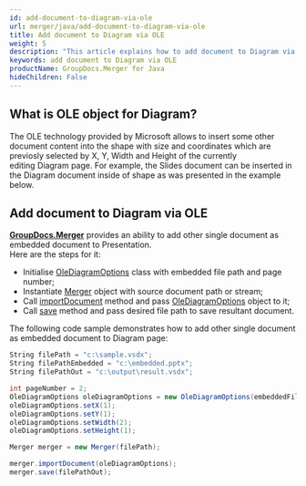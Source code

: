 ```yaml
---
id: add-document-to-diagram-via-ole
url: merger/java/add-document-to-diagram-via-ole
title: Add document to Diagram via OLE
weight: 5
description: "This article explains how to add document to Diagram via OLE with GroupDocs.Merger within your Java applications."
keywords: add document to Diagram via OLE
productName: GroupDocs.Merger for Java
hideChildren: False
---
```

## What is OLE object for Diagram?

The OLE technology provided by Microsoft allows to insert some other document content into the shape with size and coordinates which are previosly selected by X, Y, Width and Height of the currently editing Diagram page. For example, the Slides document can be inserted in the Diagram document inside of shape as was presented in the example below.

## Add document to Diagram via OLE

**[GroupDocs.Merger](https://products.groupdocs.com/merger/java)** provides an ability to add other single document as embedded document to Presentation.   
Here are the steps for it:

*   Initialise [OleDiagramOptions](https://apireference.groupdocs.com/merger/java/com.groupdocs.merger.domain.options/OleDiagramOptions) class with embedded file path and page number;
*   Instantiate [Merger](https://apireference.groupdocs.com/merger/java/com.groupdocs.merger/Merger) object with source document path or stream;
*   Call [importDocument](https://apireference.groupdocs.com/merger/java/com.groupdocs.merger/Merger#importDocument(com.groupdocs.merger.domain.options.interfaces.IImportDocumentOptions)) method and pass [OleDiagramOptions](https://apireference.groupdocs.com/merger/java/com.groupdocs.merger.domain.options/OleDiagramOptions) object to it;
*   Call [save](https://apireference.groupdocs.com/merger/java/com.groupdocs.merger/Merger#save(java.io.OutputStream)) method and pass desired file path to save resultant document.

The following code sample demonstrates how to add other single document as embedded document to Diagram page:

```csharp
String filePath = "c:\sample.vsdx";
String filePathEmbedded = "c:\embedded.pptx";
String filePathOut = "c:\output\result.vsdx";

int pageNumber = 2;
OleDiagramOptions oleDiagramOptions = new OleDiagramOptions(embeddedFilePath, pageNumber);
oleDiagramOptions.setX(1);
oleDiagramOptions.setY(1);
oleDiagramOptions.setWidth(2);
oleDiagramOptions.setHeight(1);

Merger merger = new Merger(filePath);

merger.importDocument(oleDiagramOptions);
merger.save(filePathOut);

```
